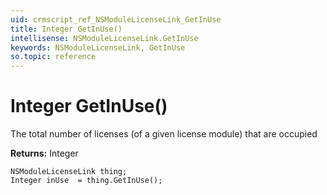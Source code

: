 ```yaml
---
uid: crmscript_ref_NSModuleLicenseLink_GetInUse
title: Integer GetInUse()
intellisense: NSModuleLicenseLink.GetInUse
keywords: NSModuleLicenseLink, GetInUse
so.topic: reference
---
```


# Integer GetInUse()

The total number of licenses (of a given license module) that are occupied

**Returns:** Integer

```crmscript
NSModuleLicenseLink thing;
Integer inUse  = thing.GetInUse();
```

